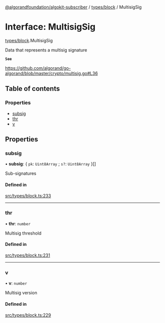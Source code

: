 [@algorandfoundation/algokit-subscriber](../README.md) / [types/block](../modules/types_block.md) / MultisigSig

# Interface: MultisigSig

[types/block](../modules/types_block.md).MultisigSig

Data that represents a multisig signature

**`See`**

https://github.com/algorand/go-algorand/blob/master/crypto/multisig.go#L36

## Table of contents

### Properties

- [subsig](types_block.MultisigSig.md#subsig)
- [thr](types_block.MultisigSig.md#thr)
- [v](types_block.MultisigSig.md#v)

## Properties

### subsig

• **subsig**: \{ `pk`: `Uint8Array` ; `s?`: `Uint8Array`  }[]

Sub-signatures

#### Defined in

[src/types/block.ts:233](https://github.com/algorandfoundation/algokit-subscriber-ts/blob/main/src/types/block.ts#L233)

___

### thr

• **thr**: `number`

Multisig threshold

#### Defined in

[src/types/block.ts:231](https://github.com/algorandfoundation/algokit-subscriber-ts/blob/main/src/types/block.ts#L231)

___

### v

• **v**: `number`

Multisig version

#### Defined in

[src/types/block.ts:229](https://github.com/algorandfoundation/algokit-subscriber-ts/blob/main/src/types/block.ts#L229)
